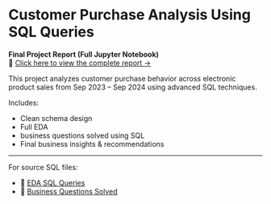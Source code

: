 # Customer Purchase Analysis Using SQL Queries 

 **Final Project Report (Full Jupyter Notebook)**  
🔗 [Click here to view the complete report →](https://github.com/PALANIVEL-DS/customer-purchase-sql-analysis/blob/main/Final%20Project%20Report.ipynb)

This project analyzes customer purchase behavior across electronic product sales from Sep 2023 – Sep 2024 using advanced SQL techniques.

Includes:
- Clean schema design
- Full EDA
- business questions solved using SQL
- Final business insights & recommendations

---

 For source SQL files:

- 🔗 [EDA SQL Queries](https://github.com/PALANIVEL-DS/customer-purchase-sql-analysis/blob/main/EDA%28Exploratory%20Data%20Analysis%29.sql)  
- 🔗 [Business Questions Solved](https://github.com/PALANIVEL-DS/customer-purchase-sql-analysis/blob/main/Business%20Questions%20Solved%20Using%20SQL.sql)
